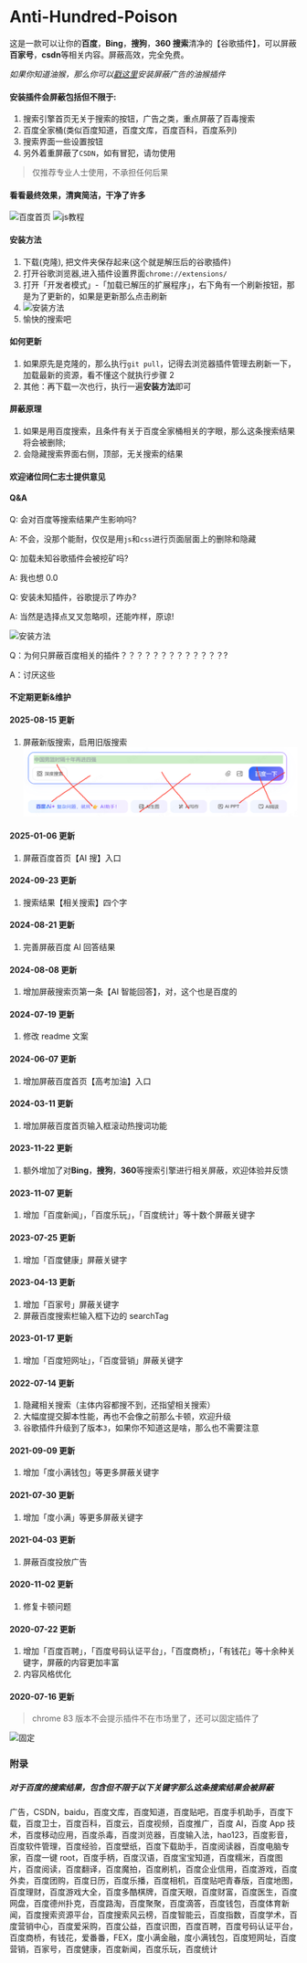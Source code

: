 # Anti-Hundred-Poison

这是一款可以让你的**百度**，**Bing**，**搜狗**，**360 搜索**清净的【谷歌插件】，可以屏蔽**百家号**，**csdn**等相关内容。屏蔽高效，完全免费。

_如果你知道油猴，那么你可以[戳这里](https://greasyfork.org/zh-CN/scripts/455226-anti-hundred-poison-%E5%B1%8F%E8%94%BD%E7%99%BE%E5%BA%A6%E7%9B%B8%E5%85%B3%E7%9A%84%E8%84%9A%E6%9C%AC)安装屏蔽广告的油猴插件_

#### 安装插件会屏蔽包括但不限于:

1. 搜索引擎首页无关于搜索的按钮，广告之类，重点屏蔽了百毒搜索
2. 百度全家桶(类似百度知道，百度文库，百度百科，百度系列)
3. 搜索界面一些设置按钮
4. 另外着重屏蔽了`CSDN`，如有冒犯，请勿使用

> 仅推荐专业人士使用，不承担任何后果

#### 看看最终效果，清爽简洁，干净了许多

![百度首页](./imgs/1.png)
![js教程](./imgs/4.png)

#### 安装方法

1. 下载(克隆), 把文件夹保存起来(这个就是解压后的谷歌插件)
2. 打开谷歌浏览器,进入插件设置界面`chrome://extensions/`
3. 打开「开发者模式」-「加载已解压的扩展程序」，右下角有一个刷新按钮，那是为了更新的，如果是更新那么点击刷新
4. ![安装方法](./imgs/2.png)
5. 愉快的搜索吧

#### 如何更新

1. 如果原先是克隆的，那么执行`git pull`，记得去浏览器插件管理去刷新一下，加载最新的资源，看不懂这个就执行步骤 2
2. 其他：再下载一次也行，执行一遍**安装方法**即可

#### 屏蔽原理

1. 如果是用百度搜索，且条件有关于百度全家桶相关的字眼，那么这条搜索结果将会被删除;
2. 会隐藏搜索界面右侧，顶部，无关搜索的结果

#### 欢迎诸位同仁志士提供意见

#### Q&A

Q: 会对百度等搜索结果产生影响吗?

A: 不会，没那个能耐，仅仅是用`js`和`css`进行页面层面上的删除和隐藏

Q: 加载未知谷歌插件会被挖矿吗?

A: 我也想 0.0

Q: 安装未知插件，谷歌提示了咋办?

A: 当然是选择点叉叉忽略呗，还能咋样，原谅!

![安装方法](./imgs/3.png)

Q：为何只屏蔽百度相关的插件？？？？？？？？？？？？？?

A：讨厌这些

#### 不定期更新&维护

#### 2025-08-15 更新

1. 屏蔽新版搜索，启用旧版搜索
   ![新版搜索入口](/imgs/newIndex.png)

#### 2025-01-06 更新

1. 屏蔽百度首页【AI 搜】入口

#### 2024-09-23 更新

1. 搜索结果【相关搜索】四个字

#### 2024-08-21 更新

1. 完善屏蔽百度 AI 回答结果

#### 2024-08-08 更新

1. 增加屏蔽搜索页第一条【AI 智能回答】，对，这个也是百度的

#### 2024-07-19 更新

1. 修改 readme 文案

#### 2024-06-07 更新

1. 增加屏蔽百度首页【高考加油】入口

#### 2024-03-11 更新

1. 增加屏蔽百度首页输入框滚动热搜词功能

#### 2023-11-22 更新

1. 额外增加了对**Bing**，**搜狗**，**360**等搜索引擎进行相关屏蔽，欢迎体验并反馈

#### 2023-11-07 更新

1. 增加「百度新闻」，「百度乐玩」，「百度统计」等十数个屏蔽关键字

#### 2023-07-25 更新

1. 增加「百度健康」屏蔽关键字

#### 2023-04-13 更新

1. 增加「百家号」屏蔽关键字
2. 屏蔽百度搜索栏输入框下边的 searchTag

#### 2023-01-17 更新

1. 增加「百度短网址」，「百度营销」屏蔽关键字

#### 2022-07-14 更新

1. 隐藏相关搜索（主体内容都搜不到，还指望相关搜索）
2. 大幅度提交脚本性能，再也不会像之前那么卡顿，欢迎升级
3. 谷歌插件升级到了版本`3`，如果你不知道这是啥，那么也不需要注意

#### 2021-09-09 更新

1. 增加「度小满钱包」等更多屏蔽关键字

#### 2021-07-30 更新

1. 增加「度小满」等更多屏蔽关键字

#### 2021-04-03 更新

1. 屏蔽百度投放广告

#### 2020-11-02 更新

1. 修复卡顿问题

#### 2020-07-22 更新

1. 增加「百度百聘」，「百度号码认证平台」，「百度商桥」，「有钱花」等十余种关键字，屏蔽的内容更加丰富
2. 内容风格优化

#### 2020-07-16 更新

> chrome 83 版本不会提示插件不在市场里了，还可以固定插件了

![固定](./imgs/fixed.png)

### 附录

##### 对于百度的搜索结果，包含但不限于以下关键字那么这条搜索结果会被屏蔽

广告，CSDN，baidu，百度文库，百度知道，百度贴吧，百度手机助手，百度下载，百度卫士，百度百科，百度云，百度视频，百度推广，百度 AI，百度 App 技术，百度移动应用，百度杀毒，百度浏览器，百度输入法，hao123，百度影音，百度软件管理，百度经验，百度壁纸，百度下载助手，百度阅读器，百度电脑专家，百度一键 root，百度手柄，百度汉语，百度宝宝知道，百度糯米，百度图片，百度阅读，百度翻译，百度魔拍，百度刷机，百度企业信用，百度游戏，百度外卖，百度团购，百度日历，百度乐播，百度相机，百度贴吧青春版，百度地图，百度理财，百度游戏大全，百度多酷棋牌，百度天眼，百度财富，百度医生，百度网盘，百度德州扑克，百度路淘，百度聚聚，百度滴答，百度钱包，百度体育新闻，百度搜索资源平台，百度搜索风云榜，百度智能云，百度指数，百度学术，百度营销中心，百度爱采购，百度公益，百度识图，百度百聘，百度号码认证平台，百度商桥，有钱花，爱番番，FEX，度小满金融，度小满钱包，百度短网址，百度营销，百家号，百度健康，百度新闻，百度乐玩，百度统计
